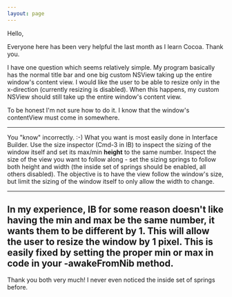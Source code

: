 ```yaml
---
layout: page
---
```




Hello,

Everyone here has been very helpful the last month as I learn Cocoa. Thank you.

I have one question which seems relatively simple. My program basically has the normal title bar and one big custom NSView taking up the entire window's content view. I would like the user to be able to resize only in the x-direction (currently resizing is disabled). When this happens, my custom NSView should still take up the entire window's content view.

To be honest I'm not sure how to do it. I know that the window's contentView must come in somewhere.

----

You "know" incorrectly. :-) What you want is most easily done in Interface Builder. Use the size inspector (Cmd-3 in IB) to inspect the sizing of the window itself and set its max/min **height** to the same number. Inspect the size of the view you want to follow along - set the sizing springs to follow both height and width (the inside set of springs should be enabled, all others disabled). The objective is to have the view follow the window's size, but limit the sizing of the window itself to only allow the width to change.

----
In my experience, IB for some reason doesn't like having the min and max be the same number, it wants them to be different by 1. This will allow the user to resize the window by 1 pixel. This is easily fixed by setting the proper min or max in code in your     -awakeFromNib method.
----
Thank you both very much! I never even noticed the inside set of springs before.
